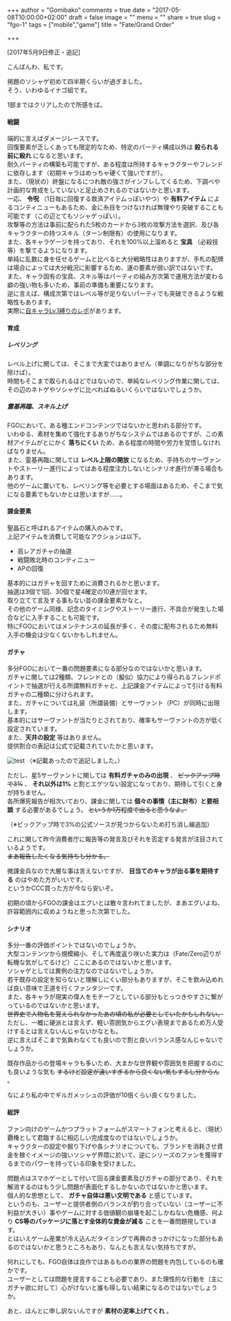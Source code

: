 +++
author = "Gomibako"
comments = true
date = "2017-05-08T10:00:00+02:00"
draft = false
image = ""
menu = ""
share = true
slug = "fgo-1"
tags = ["mobile","game"]
title = "Fate/Grand Order"

+++

[2017年5月9日修正・追記]

こんばんわ、私です。

掲題のソシャゲ初めて四半期くらいが過ぎました。  
そう、いわゆるイナゴ組です。

1部まではクリアしたので所感をば。<!--more-->

#### 戦闘

端的に言えばダメージレースです。  
回復要素が乏しくあっても限定的なため、特定のパーティ構成以外は __殺られる前に殺れ__ になると思います。  
耐久パーティの構築も可能ですが、ある程度は所持するキャラクターやフレンドに依存します（初期キャラはめっちゃ硬くて強いですが）。  
また、（現状の）終盤になるにつれ敵の強さがインフレしてくるため、下調べや計画的な育成をしていないと足止めされるのではないかと思います。  
一応、 __令呪__ （1日毎に回復する救済アイテムっぽいやつ）や __有料アイテム__ によるコンティニューもあるため、金に糸目をつけなければ無理やり突破することも可能です（この辺とてもソシャゲっぽい）。  
攻撃等の方法は事前に配られた5枚のカードから3枚の攻撃方法を選択、及び各キャラクターの持つスキル（ターン制限有）の使用になります。  
また、各キャラゲージを持っており、それを100%以上溜めると __宝具__ （必殺技等）を撃てるようになります。  
単純に乱数に身を任せるゲームと比べると大分戦略性はありますが、手札の配牌は場合によっては大分戦況に影響するため、運の要素が弱い訳ではないです。  
また、キャラ固有の宝具、スキル等はパーティの組み方次第で運用方法が変わる癖の強い物も多いため、事前の準備も重要になります。  
逆に言えば、構成次第ではレベル等が足りないパーティでも突破できるような戦略性もあります。  
実際に[自キャラLv.1縛りのレポ](https://togetter.com/li/1068023)があります。

#### 育成

##### レベリング

レベル上げに関しては、そこまで大変ではありません（単調になりがちな部分を除けば）。  
時間もそこまで取られるほどではないので、単純なレベリング作業に関しては、その辺のネトゲやソシャゲに比べればぬるいくらいではないでしょうか。

##### 霊基再臨、スキル上げ

FGOにおいて、ある種エンドコンテンツではないかと思われる部分です。  
いわゆる、素材を集めて強化するありがちなシステムではあるのですが、この素材アイテムがとにかく __落ちにくい__ ため、ある程度の時間や労力を覚悟しなければなりません。  
また、霊基再臨に関しては __レベル上限の開放__ になるため、手持ちのサーヴァントやストーリー進行によってはある程度注力しないとシナリオ進行が滞る場合もあります。  
他のゲームに置いても、レベリング等を必要とする場面はあるため、そこまで気になる要素でもないかとは思いますが……。

#### 課金要素

聖晶石と呼ばれるアイテムの購入のみです。  
上記アイテムを消費して可能なアクションは以下。

* 高レアガチャの抽選
* 戦闘敗北時のコンティニュー
* APの回復

基本的にはガチャを回すために消費されるかと思います。  
抽選は3個で1回、30個で星4確定の10連が回せます。  
取り立てて言及する事もない並の課金要素かなと。  
その他のゲーム同様、記念のタイミングやストーリー進行、不具合が発生した場合などに入手することも可能です。  
特にFGOにおいてはメンテナンスの延長が多く、その度に配布されるため無料入手の機会は少なくないかもしれません。

#### ガチャ

多分FGOにおいて一番の問題要素になる部分なのではないかと思います。  
ガチャに関しては2種類、フレンドとの（擬似）協力により得られるフレンドポイントで抽選が行える所謂無料ガチャと、上記課金アイテムによって引ける有料ガチャの二種類に分けられます。  
また、ガチャについては礼装（所謂装備）とサーヴァント（PC）が同時に出現します。  
基本的にはサーヴァントが当たりとされており、確率もサーヴァントの方が低く設定されています。  
また、__天井の設定__ 等はありません。  
提供割合の表記は公式で記載されていたかと思います。  

![test](/2017/05/09/percentage.jpg)
（※記載あったので追記しました。）

ただし、星5サーヴァントに関しては __有料ガチャのみの出現__ 、 ~~ピックアップ時で3%~~ 、 __それ以外は1%__ と割とエゲツない設定になっており、期待して引くと身が持ちません。  
各所爆死報告が相次いており、課金に関しては __個々の事情（主に財布）と要相談__ する必要があるでしょう。 ~~というか1万程度で出ると思うなよ。~~

（※ピックアップ時で3%の公式ソースが見つからないため打ち消し線追加）

これに関して昨今消費者庁に報告等の発言及びそれを否定する発言が注目されているようです。  
~~まあ報告したくなる気持ちも分かる。~~

微課金兵なので大層な事は言えないですが、 __目当てのキャラが出る事を期待する__ のはやめた方がいいです。  
というかCCC買った方が今なら安いぞ。

初期の頃からFGOの課金はエグいとは散々言われてましたが、まあエグいよね、許容範囲内に収めようねと思った次第でした。

#### シナリオ

多分一番の評価ポイントではないのでしょうか。  
大型コンテンツから規模縮小、そして再度返り咲いた実力は（Fate/Zero辺りが転機な気がしてるけど）ここにあるのではないかと思います。  
ソシャゲとしては異例の注力なのではないでしょうか。  
若干既存の設定を知らないと理解しにくい部分もありますが、そこを飲み込めれば良い意味で王道を行くファンタジーです。  
また、各キャラが現実の偉人をモチーフとしている部分もとっつきやすさに繋がっているのではないかと思います。  
~~世界史で人物名を覚えられなかったあの頃の私が必要としていたかもしれない。~~  
ただし、一概に硬派とは言えず、軽い雰囲気からエグい表現まであるため万人受けするとは言えないんじゃないかなとも。  
逆に言えばそこまで気負わなくても良いので割と良いバランス感なんじゃないでしょうか。

既存作品からの登場キャラも多いため、大まかな世界観や雰囲気を把握するのにも良いような気も ~~するけど設定が違いすぎるから良くない気もするし分からん~~ 。

なにより私の中でギルガメッシュの評価が10倍くらい良くなりました。

#### 総評

ファン向けのゲームかつプラットフォームがスマートフォンと考えると、（現状）覇権として君臨するに相応しい完成度なのではないでしょうか。  
キャラクターの設定や掘り下げや各シナリオについても、ブランドを消耗させ資金を稼ぐイメージの強いソシャゲ界隈に於いて、逆にシリーズのファンを獲得するまでのパワーを持っている印象を受けました。

問題点はスマホゲーとして付いて回る課金要素及びガチャの部分であり、それを解消するのはもう少し問題が表面化するしかないのではないかと思います。  
個人的な思想として、 __ガチャ自体は悪い文明である__ と感じています。  
というのも、ユーザーと提供者側のバランスが釣り合っていない（ユーザーに不利益が大きい）事やゲームに対する価値観の崩壊を起こしかねない危機感、何より __CS等のパッケージに落とす全体的な資金が減る__ ことを一番問題視しています。  
とはいえゲーム産業が冷え込んだタイミングで再興のきっかけになった部分もあるのではないかと思うところもあり、なんとも言えない気持ちですが。

何れにしても、FGO自体は良作ではあるものの業界の問題を内包しているのも確かです。  
ユーザーとしては問題を提言することも必要であり、また理性的な行動を（主にガチャ欲に対して）心がけないと誰も得しない結果になるのではないでしょうか。  

あと、ほんとに申し訳ないんですが __素材の泥率上げてくれ__ 。
